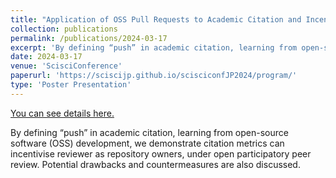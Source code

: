 ```yaml
---
title: "Application of OSS Pull Requests to Academic Citation and Incentivise Public Participation Peer Review"
collection: publications
permalink: /publications/2024-03-17
excerpt: 'By defining “push” in academic citation, learning from open-source software (OSS) development, we demonstrate citation metrics can incentivise reviewer as repository owners, under open participatory peer review. Potential drawbacks and countermeasures are also discussed.'
date: 2024-03-17
venue: 'ScisciConference'
paperurl: 'https://sciscijp.github.io/scisciconfJP2024/program/'
type: 'Poster Presentation'
---
```


<a href='https://sciscijp.github.io/scisciconfJP2024/program/'>You can see details here.</a>

By defining “push” in academic citation, learning from open-source software (OSS) development, we demonstrate citation metrics can incentivise reviewer as repository owners, under open participatory peer review. Potential drawbacks and countermeasures are also discussed.
